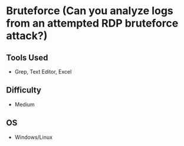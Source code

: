 # Bruteforce (Can you analyze logs from an attempted RDP bruteforce attack?)

## Tools Used 
- Grep, Text Editor, Excel

## Difficulty 
- Medium
  
## OS
- Windows/Linux

